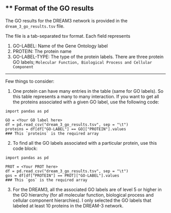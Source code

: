 ** Format of the GO results
---

The GO results for the DREAM3 network is provided in the `dream_3_go_results.tsv` file.

The file is a tab-separated tsv format. Each field represents
1. GO-LABEL: Name of the Gene Ontology label
2. PROTEIN: The protein name
3. GO-LABEL-TYPE: The type of the protein labels. There are three protein GO labels; `Molecular Function, Biological Process and Cellular Component`

---

Few things to consider:

1. One protein can have many entries in the table (same for GO labels). So this table represents a many to many interaction. If you want to get all the proteins associated with a given GO label, use the following code:

```
import pandas as pd

GO = <Your GO label here>
df = pd.read_csv("dream_3_go_results.tsv", sep = "\t")
proteins = df[df["GO-LABEL"] == GO]["PROTEIN"].values 
### This `proteins` is the required array
```

2. To find all the GO labels associated with a particular protein, use this code block:

```
import pandas as pd

PROT = <Your PROT here>
df = pd.read_csv("dream_3_go_results.tsv", sep = "\t")
gos = df[df["PROTEIN"] == PROT]["GO-LABEL"].values 
### This `gos` is the required array
```

3. For the DREAM3, all the associated GO labels are of level 5 or higher in the GO hierarchy (for all molecular function, biological process and cellular component hierarchies). I only selected the GO labels that labeled at least 10 proteins in the DREAM-3 network.



